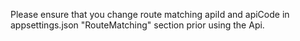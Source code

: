 Please ensure that you change route matching apiId and apiCode in appsettings.json "RouteMatching" section prior using the Api.